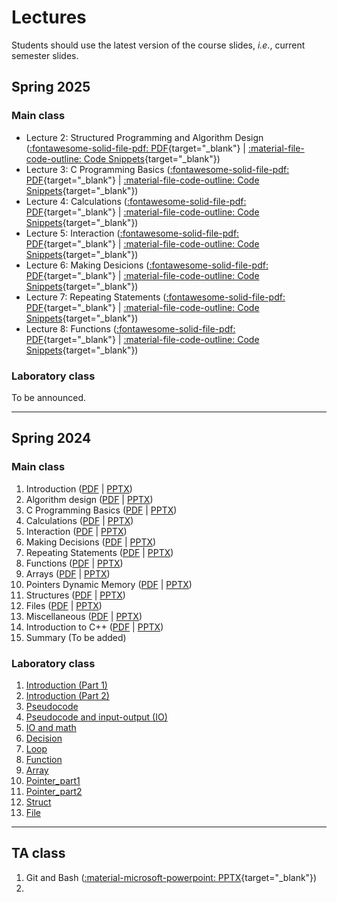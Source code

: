 
# Lectures

Students should use the latest version of the course slides, _i.e._, current semester slides.


## Spring 2025 


### Main class

 - Lecture 2: Structured Programming and Algorithm Design ([:fontawesome-solid-file-pdf: PDF](spring2025/lecture02/Lecture_02_Structured_Programming_and_Algorithm_Design.pdf){target="_blank"} | [:material-file-code-outline: Code Snippets](spring2025/lecture02/code_snippets/index.md){target="_blank"})
 - Lecture 3: C Programming Basics ([:fontawesome-solid-file-pdf: PDF](spring2025/lecture03/Lecture_03_C_Programming_Basics.pdf){target="_blank"} | [:material-file-code-outline: Code Snippets](spring2025/lecture03/code_snippets/index.md){target="_blank"})
 - Lecture 4: Calculations ([:fontawesome-solid-file-pdf: PDF](spring2025/lecture04/Lecture_04_Calculations.pdf){target="_blank"} | [:material-file-code-outline: Code Snippets](spring2025/lecture04/code_snippets/index.md){target="_blank"})
 - Lecture 5: Interaction ([:fontawesome-solid-file-pdf: PDF](spring2025/lecture05/Lecture_05_Interaction.pdf){target="_blank"} | [:material-file-code-outline: Code Snippets](spring2025/lecture05/code_snippets/index.md){target="_blank"})
 - Lecture 6: Making Desicions ([:fontawesome-solid-file-pdf: PDF](spring2025/lecture06/Lecture_06_Making_Decisions.pdf){target="_blank"} | [:material-file-code-outline: Code Snippets](spring2025/lecture06/code_snippets/index.md){target="_blank"})
 - Lecture 7: Repeating Statements ([:fontawesome-solid-file-pdf: PDF](spring2025/lecture07/Lecture_07_Repeating_Statements.pdf){target="_blank"} | [:material-file-code-outline: Code Snippets](spring2025/lecture07/code_snippets/index.md){target="_blank"})
- Lecture 8: Functions ([:fontawesome-solid-file-pdf: PDF](spring2025/lecture08/Lecture_08_Functions.pdf){target="_blank"} | [:material-file-code-outline: Code Snippets](spring2025/lecture08/code_snippets/index.md){target="_blank"})



### Laboratory class

To be announced.



---

## Spring 2024

### Main class

1. Introduction ([PDF](spring2024/slides/Lecture_01_Introduction.pdf) | [PPTX](spring2024/slides/Lecture_01_Introduction.pptx))
2. Algorithm design ([PDF](spring2024/slides/Lecture_02_Algorithm_design.pdf) | [PPTX](spring2024/slides/Lecture_02_Algorithm_Design.pptx))
3. C Programming Basics ([PDF](spring2024/slides/Lecture_03_C_Programming_Basics.pdf) | [PPTX](spring2024/slides/Lecture_03_C_Programming_Basics.pptx))
4. Calculations ([PDF](spring2024/slides/Lecture_04_Calculations.pdf) | [PPTX](spring2024/slides/Lecture_04_Calculations.pptx))
5. Interaction ([PDF](spring2024/slides/Lecture_05_Interaction.pdf) | [PPTX](spring2024/slides/Lecture_05_Interaction.pptx))
6. Making Decisions ([PDF](spring2024/slides/Lecture_06_Making_Decisions.pdf) | [PPTX](spring2024/slides/Lecture_06_Making_Decisions.pptx))
7. Repeating Statements ([PDF](spring2024/slides/Lecture_07_Repeating_Statements.pdf) | [PPTX](spring2024/slides/Lecture_07_Repeating_Statements.pptx))
8. Functions ([PDF](spring2024/slides/Lecture_08_Functions.pdf) | [PPTX](spring2024/slides/Lecture_08_Functions.pptx))
9. Arrays ([PDF](spring2024/slides/Lecture_09_Arrays.pdf) | [PPTX](spring2024/slides/Lecture_09_Arrays.pptx))
10. Pointers  Dynamic Memory ([PDF](spring2024/slides/Lecture_10_Pointers_and_Dynamic_Memory.pdf) | 
[PPTX](spring2024/slides/Lecture_10_Pointers_and_Dynamic_Memory.pptx))
11. Structures ([PDF](spring2024/slides/Lecture_11_Complex_Data_Types_struct_enum_union.pdf) | [PPTX](spring2024/slides/Lecture_11_Complex_Data_Types_struct_enum_union.pptx))
12. Files ([PDF](spring2024/slides/Lecture_12_Files.pdf) | [PPTX](spring2024/slides/Lecture_12_Files.pptx)) 
13. Miscellaneous ([PDF](spring2024/slides/Lecture_13_Preprocessor_and_Miscellaneous_topics.pdf) | [PPTX](spring2024/slides/Lecture_13_Preprocessor_and_Miscellaneous_topics.pptx))
14. Introduction to C++ ([PDF](spring2024/slides/Lecture_14_Introduction_to_CPP_v2.pdf) | [PPTX](spring2024/slides/Lecture_14_Introduction_to_CPP_v2.pptx))
15. Summary (To be added)


### Laboratory class
1. [Introduction (Part 1)](spring2024/lab/01-Introduction/C-Lab_introduction_Part1.pdf)
2. [Introduction (Part 2)](spring2024/lab/02-Introduction/C-Lab-introduction-Part2.pdf)
3. [Pseudocode](spring2024/lab/03-pseudocode/C-Lab_pseudocode.pdf)
4. [Pseudocode and input-output (IO)](spring2024/lab/04-pseudocode_input_output/C-Lab_pseudocode_IO.pdf)
5. [IO and math](spring2024/lab/05-math/C-Lab_math.pdf) 
6. [Decision](spring2024/lab/06-decision/C-Lab_if.pdf)
7. [Loop](spring2024/lab/07-loop/C-Lab-Loop.pdf)
8. [Function](spring2024/lab/08-function/C-Lab_function_recursion.pdf)
9. [Array](spring2024/lab/09-Array/C-Lab-Array&String.pdf)
10. [Pointer_part1](spring2024/lab/10-Pointer_part1/C-Lab-Pointer-Part1.pdf)
11. [Pointer_part2](spring2024/lab/11-Pointer_part2/C-Lab-Pointer-Part2.pdf) 
12. [Struct](spring2024/lab/12-Struct/C-Lab-Struct.pdf)
13. [File](spring2024/lab/13-File/C-Lab_File.pdf)


---

## TA class
1. Git and Bash ([:material-microsoft-powerpoint: PPTX](ta/Session_10_Mahrad_Git.pptx){target="_blank"})
2. 




